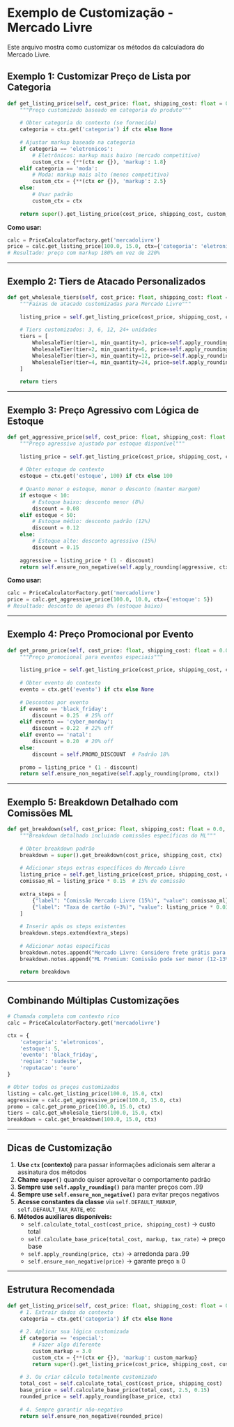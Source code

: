 # Exemplo de Customização - Mercado Livre

Este arquivo mostra como customizar os métodos da calculadora do Mercado Livre.

## Exemplo 1: Customizar Preço de Lista por Categoria

```python
def get_listing_price(self, cost_price: float, shipping_cost: float = 0.0, ctx: Optional[Dict[str, Any]] = None) -> float:
    """Preço customizado baseado em categoria do produto"""
    
    # Obter categoria do contexto (se fornecida)
    categoria = ctx.get('categoria') if ctx else None
    
    # Ajustar markup baseado na categoria
    if categoria == 'eletronicos':
        # Eletrônicos: markup mais baixo (mercado competitivo)
        custom_ctx = {**(ctx or {}), 'markup': 1.8}
    elif categoria == 'moda':
        # Moda: markup mais alto (menos competitivo)
        custom_ctx = {**(ctx or {}), 'markup': 2.5}
    else:
        # Usar padrão
        custom_ctx = ctx
    
    return super().get_listing_price(cost_price, shipping_cost, custom_ctx)
```

**Como usar:**
```python
calc = PriceCalculatorFactory.get('mercadolivre')
price = calc.get_listing_price(100.0, 15.0, ctx={'categoria': 'eletronicos'})
# Resultado: preço com markup 180% em vez de 220%
```

---

## Exemplo 2: Tiers de Atacado Personalizados

```python
def get_wholesale_tiers(self, cost_price: float, shipping_cost: float = 0.0, ctx: Optional[Dict[str, Any]] = None) -> List[WholesaleTier]:
    """Faixas de atacado customizadas para Mercado Livre"""
    
    listing_price = self.get_listing_price(cost_price, shipping_cost, ctx)
    
    # Tiers customizados: 3, 6, 12, 24+ unidades
    tiers = [
        WholesaleTier(tier=1, min_quantity=3, price=self.apply_rounding(listing_price * 0.93, ctx)),
        WholesaleTier(tier=2, min_quantity=6, price=self.apply_rounding(listing_price * 0.88, ctx)),
        WholesaleTier(tier=3, min_quantity=12, price=self.apply_rounding(listing_price * 0.82, ctx)),
        WholesaleTier(tier=4, min_quantity=24, price=self.apply_rounding(listing_price * 0.75, ctx)),
    ]
    
    return tiers
```

---

## Exemplo 3: Preço Agressivo com Lógica de Estoque

```python
def get_aggressive_price(self, cost_price: float, shipping_cost: float = 0.0, ctx: Optional[Dict[str, Any]] = None) -> float:
    """Preço agressivo ajustado por estoque disponível"""
    
    listing_price = self.get_listing_price(cost_price, shipping_cost, ctx)
    
    # Obter estoque do contexto
    estoque = ctx.get('estoque', 100) if ctx else 100
    
    # Quanto menor o estoque, menor o desconto (manter margem)
    if estoque < 10:
        # Estoque baixo: desconto menor (8%)
        discount = 0.08
    elif estoque < 50:
        # Estoque médio: desconto padrão (12%)
        discount = 0.12
    else:
        # Estoque alto: desconto agressivo (15%)
        discount = 0.15
    
    aggressive = listing_price * (1 - discount)
    return self.ensure_non_negative(self.apply_rounding(aggressive, ctx))
```

**Como usar:**
```python
calc = PriceCalculatorFactory.get('mercadolivre')
price = calc.get_aggressive_price(100.0, 10.0, ctx={'estoque': 5})
# Resultado: desconto de apenas 8% (estoque baixo)
```

---

## Exemplo 4: Preço Promocional por Evento

```python
def get_promo_price(self, cost_price: float, shipping_cost: float = 0.0, ctx: Optional[Dict[str, Any]] = None) -> float:
    """Preço promocional para eventos especiais"""
    
    listing_price = self.get_listing_price(cost_price, shipping_cost, ctx)
    
    # Obter evento do contexto
    evento = ctx.get('evento') if ctx else None
    
    # Descontos por evento
    if evento == 'black_friday':
        discount = 0.25  # 25% off
    elif evento == 'cyber_monday':
        discount = 0.22  # 22% off
    elif evento == 'natal':
        discount = 0.20  # 20% off
    else:
        discount = self.PROMO_DISCOUNT  # Padrão 18%
    
    promo = listing_price * (1 - discount)
    return self.ensure_non_negative(self.apply_rounding(promo, ctx))
```

---

## Exemplo 5: Breakdown Detalhado com Comissões ML

```python
def get_breakdown(self, cost_price: float, shipping_cost: float = 0.0, ctx: Optional[Dict[str, Any]] = None) -> PriceBreakdown:
    """Breakdown detalhado incluindo comissões específicas do ML"""
    
    # Obter breakdown padrão
    breakdown = super().get_breakdown(cost_price, shipping_cost, ctx)
    
    # Adicionar steps extras específicos do Mercado Livre
    listing_price = self.get_listing_price(cost_price, shipping_cost, ctx)
    comissao_ml = listing_price * 0.15  # 15% de comissão
    
    extra_steps = [
        {"label": "Comissão Mercado Livre (15%)", "value": comissao_ml},
        {"label": "Taxa de cartão (~3%)", "value": listing_price * 0.03},
    ]
    
    # Inserir após os steps existentes
    breakdown.steps.extend(extra_steps)
    
    # Adicionar notas específicas
    breakdown.notes.append("Mercado Livre: Considere frete grátis para aumentar conversão")
    breakdown.notes.append("ML Premium: Comissão pode ser menor (12-13%)")
    
    return breakdown
```

---

## Combinando Múltiplas Customizações

```python
# Chamada completa com contexto rico
calc = PriceCalculatorFactory.get('mercadolivre')

ctx = {
    'categoria': 'eletronicos',
    'estoque': 5,
    'evento': 'black_friday',
    'regiao': 'sudeste',
    'reputacao': 'ouro'
}

# Obter todos os preços customizados
listing = calc.get_listing_price(100.0, 15.0, ctx)
aggressive = calc.get_aggressive_price(100.0, 15.0, ctx)
promo = calc.get_promo_price(100.0, 15.0, ctx)
tiers = calc.get_wholesale_tiers(100.0, 15.0, ctx)
breakdown = calc.get_breakdown(100.0, 15.0, ctx)
```

---

## Dicas de Customização

1. **Use `ctx` (contexto)** para passar informações adicionais sem alterar a assinatura dos métodos
2. **Chame `super()`** quando quiser aproveitar o comportamento padrão
3. **Sempre use `self.apply_rounding()`** para manter preços com .99
4. **Sempre use `self.ensure_non_negative()`** para evitar preços negativos
5. **Acesse constantes da classe** via `self.DEFAULT_MARKUP`, `self.DEFAULT_TAX_RATE`, etc
6. **Métodos auxiliares disponíveis:**
   - `self.calculate_total_cost(cost_price, shipping_cost)` → custo total
   - `self.calculate_base_price(total_cost, markup, tax_rate)` → preço base
   - `self.apply_rounding(price, ctx)` → arredonda para .99
   - `self.ensure_non_negative(price)` → garante preço ≥ 0

---

## Estrutura Recomendada

```python
def get_listing_price(self, cost_price: float, shipping_cost: float = 0.0, ctx: Optional[Dict[str, Any]] = None) -> float:
    # 1. Extrair dados do contexto
    categoria = ctx.get('categoria') if ctx else None
    
    # 2. Aplicar sua lógica customizada
    if categoria == 'especial':
        # Fazer algo diferente
        custom_markup = 3.0
        custom_ctx = {**(ctx or {}), 'markup': custom_markup}
        return super().get_listing_price(cost_price, shipping_cost, custom_ctx)
    
    # 3. Ou criar cálculo totalmente customizado
    total_cost = self.calculate_total_cost(cost_price, shipping_cost)
    base_price = self.calculate_base_price(total_cost, 2.5, 0.15)
    rounded_price = self.apply_rounding(base_price, ctx)
    
    # 4. Sempre garantir não-negativo
    return self.ensure_non_negative(rounded_price)
```
